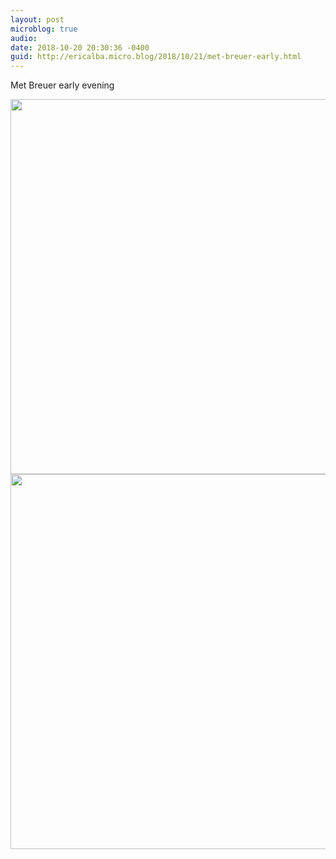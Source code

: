 ```yaml
---
layout: post
microblog: true
audio: 
date: 2018-10-20 20:30:36 -0400
guid: http://ericalba.micro.blog/2018/10/21/met-breuer-early.html
---
```

Met Breuer early evening

<img src="http://micro.ericalba.com/uploads/2018/b7cab06cc9.jpg" width="600" height="600" /><img src="http://micro.ericalba.com/uploads/2018/586c625c12.jpg" width="600" height="600" />
